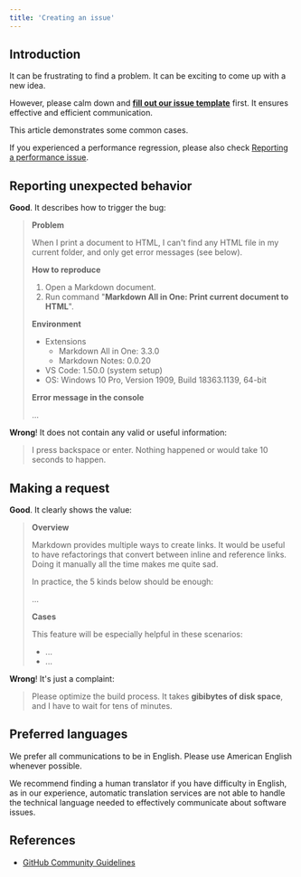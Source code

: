 ```yaml
---
title: 'Creating an issue'
---
```


## Introduction

It can be frustrating to find a problem. It can be exciting to come up with a new idea.

However, please calm down and [**fill out our issue template**](https://github.com/yzhang-gh/vscode-markdown/issues/new/choose) first. It ensures effective and efficient communication.

This article demonstrates some common cases.

If you experienced a performance regression, please also check [Reporting a performance issue](./performance-issue.md).

## Reporting unexpected behavior

**Good**. It describes how to trigger the bug:

> **Problem**
>
> When I print a document to HTML, I can't find any HTML file in my current folder, and only get error messages (see below).
>
> **How to reproduce**
>
> 1. Open a Markdown document.
> 2. Run command "**Markdown All in One: Print current document to HTML**".
>
> **Environment**
>
> * Extensions
>   * Markdown All in One: 3.3.0
>   * Markdown Notes: 0.0.20
> * VS Code: 1.50.0 (system setup)
> * OS: Windows 10 Pro, Version 1909, Build 18363.1139, 64-bit
>
> **Error message in the console**
>
> ...

**Wrong**! It does not contain any valid or useful information:

> I press backspace or enter. Nothing happened or would take 10 seconds to happen.

## Making a request

**Good**. It clearly shows the value:

> **Overview**
>
> Markdown provides multiple ways to create links. It would be useful to have refactorings that convert between inline and reference links. Doing it manually all the time makes me quite sad.
>
> In practice, the 5 kinds below should be enough:
>
> ...
>
> **Cases**
>
> This feature will be especially helpful in these scenarios:
>
> * ...
> * ...

**Wrong**! It's just a complaint:

> Please optimize the build process. It takes **gibibytes of disk space**, and I have to wait for tens of minutes.

## Preferred languages

We prefer all communications to be in English. Please use American English whenever possible.

We recommend finding a human translator if you have difficulty in English, as in our experience, automatic translation services are not able to handle the technical language needed to effectively communicate about software issues.

## References

* [GitHub Community Guidelines](https://docs.github.com/en/github/site-policy/github-community-guidelines)
